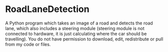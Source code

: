 # RoadLaneDetection
A Python program which takes an image of a road and detects the road lane, which also includes a steering module (steering module is not connected to hardware, it is just calculating where the car should be travelling). 
You do not have permission to download, edit, redistribute or pull from my code or files.
